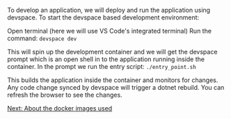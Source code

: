 To develop an application, we will deploy and run the application using devspace. To start the devspace based development environment:

Open terminal (here we will use VS Code's integrated terminal)
Run the command:
    `devspace dev`
    
This will spin up the development container and we will get the devspace prompt which is an open shell in to the application running inside the container. In the prompt we run the entry script:
   `./entry_point.sh`
    
This builds the application inside the container and monitors for changes. Any code change synced by devspace will trigger a dotnet rebuild. You can refresh the browser to see the changes.

[Next: About the docker images used](docs/04%20-%20About%20the%20docker%20images.md)
